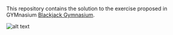 This repository contains the solution to the exercise proposed in GYMnasium [Blackjack Gymnasium](https://gymnasium.farama.org/environments/toy_text/blackjack/).

![alt text](https://github.com/meskoj/Reinforcement-Learning/blob/main/Blackjack/blackjack.gif)
